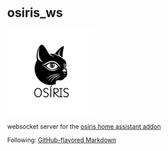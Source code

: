 # osiris_ws
<img src="https://github.com/limberger/osiris_ws/blob/main/logo.png" width="200" />

websocket server for the [osiris home assistant addon](https://github.com/limberger/osiris_hass_addon)


Following:
[GitHub-flavored Markdown](https://guides.github.com/features/mastering-markdown/)
